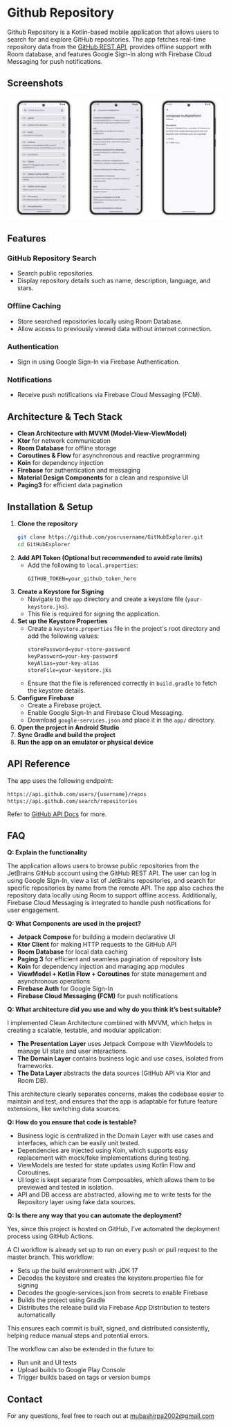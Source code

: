 # Github Repository

Github Repository is a Kotlin-based mobile application that allows users to search for and explore
GitHub repositories. The app fetches real-time repository data from
the [GitHub REST API](https://docs.github.com/en/rest), provides offline support with Room database,
and features Google Sign-In along with Firebase Cloud Messaging for push notifications.

## **Screenshots**

<picture>
  <source media="(prefers-color-scheme: dark)" srcset="screenshots/screenshot-dark.png">
  <source media="(prefers-color-scheme: light)" srcset="screenshots/screenshot.png">
  <img alt="App Screenshot" src="screenshots/screenshot.png">
</picture>

## Features

### GitHub Repository Search

- Search public repositories.
- Display repository details such as name, description, language, and stars.

### Offline Caching

- Store searched repositories locally using Room Database.
- Allow access to previously viewed data without internet connection.

### Authentication

- Sign in using Google Sign-In via Firebase Authentication.

### Notifications

- Receive push notifications via Firebase Cloud Messaging (FCM).

## Architecture & Tech Stack

- **Clean Architecture with MVVM (Model-View-ViewModel)**
- **Ktor** for network communication
- **Room Database** for offline storage
- **Coroutines & Flow** for asynchronous and reactive programming
- **Koin** for dependency injection
- **Firebase** for authentication and messaging
- **Material Design Components** for a clean and responsive UI
- **Paging3** for efficient data pagination

## Installation & Setup

1. **Clone the repository**
   ```sh
   git clone https://github.com/yourusername/GitHubExplorer.git
   cd GitHubExplorer
   ```
2. **Add API Token (Optional but recommended to avoid rate limits)**
    - Add the following to `local.properties`:
      ```properties
      GITHUB_TOKEN=your_github_token_here
      ```
3. **Create a Keystore for Signing**
    - Navigate to the `app` directory and create a keystore file (`your-keystore.jks`).
    - This file is required for signing the application.
4. **Set up the Keystore Properties**
    - Create a `keystore.properties` file in the project's root directory and add the following
      values:
      ```properties
      storePassword=your-store-password
      keyPassword=your-key-password
      keyAlias=your-key-alias
      storeFile=your-keystore.jks
      ```
    - Ensure that the file is referenced correctly in `build.gradle` to fetch the keystore details.
5. **Configure Firebase**
    - Create a Firebase project.
    - Enable Google Sign-In and Firebase Cloud Messaging.
    - Download `google-services.json` and place it in the `app/` directory.
6. **Open the project in Android Studio**
7. **Sync Gradle and build the project**
8. **Run the app on an emulator or physical device**

## API Reference

The app uses the following endpoint:

```
https://api.github.com/users/{username}/repos
https://api.github.com/search/repositories
```

Refer to [GitHub API Docs](https://docs.github.com/en/rest) for more.

## FAQ

**Q: Explain the functionality**

The application allows users to browse public repositories from the JetBrains GitHub account using
the GitHub REST API. The user can log in using Google Sign-In, view a list of JetBrains
repositories, and search for specific repositories by name from the remote API. The app also caches
the repository data locally using Room to support offline access. Additionally, Firebase Cloud
Messaging is integrated to handle push notifications for user engagement.

**Q: What Components are used in the project?**

- **Jetpack Compose** for building a modern declarative UI
- **Ktor Client** for making HTTP requests to the GitHub API
- **Room Database** for local data caching
- **Paging 3** for efficient and seamless pagination of repository lists
- **Koin** for dependency injection and managing app modules
- **ViewModel + Kotlin Flow + Coroutines** for state management and asynchronous operations
- **Firebase Auth** for Google Sign-In
- **Firebase Cloud Messaging (FCM)** for push notifications

**Q: What architecture did you use and why do you think it’s best suitable?**

I implemented Clean Architecture combined with MVVM, which helps in creating a scalable, testable,
and modular application:

- **The Presentation Layer** uses Jetpack Compose with ViewModels to manage UI state and user
  interactions.
- **The Domain Layer** contains business logic and use cases, isolated from frameworks.
- **The Data Layer** abstracts the data sources (GitHub API via Ktor and Room DB).

This architecture clearly separates concerns, makes the codebase easier to maintain and test, and
ensures that the app is adaptable for future feature extensions, like switching data sources.

**Q: How do you ensure that code is testable?**

- Business logic is centralized in the Domain Layer with use cases and interfaces, which can be
  easily unit tested.
- Dependencies are injected using Koin, which supports easy replacement with mock/fake
  implementations during testing.
- ViewModels are tested for state updates using Kotlin Flow and Coroutines.
- UI logic is kept separate from Composables, which allows them to be previewed and tested in
  isolation.
- API and DB access are abstracted, allowing me to write tests for the Repository layer using fake
  data sources.

**Q: Is there any way that you can automate the deployment?**

Yes, since this project is hosted on GitHub, I’ve automated the deployment process using GitHub
Actions.

A CI workflow is already set up to run on every push or pull request to the master branch. This
workflow:

- Sets up the build environment with JDK 17
- Decodes the keystore and creates the keystore.properties file for signing
- Decodes the google-services.json from secrets to enable Firebase
- Builds the project using Gradle
- Distributes the release build via Firebase App Distribution to testers automatically

This ensures each commit is built, signed, and distributed consistently, helping reduce manual steps
and potential errors.

The workflow can also be extended in the future to:

- Run unit and UI tests
- Upload builds to Google Play Console
- Trigger builds based on tags or version bumps

## Contact

For any questions, feel free to reach out
at [mubashirpa2002@gmail.com](mailto:mubashirpa2002@gmail.com)
